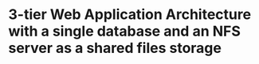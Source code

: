 # 3-tier Web Application Architecture with a single database and an NFS server as a shared files storage